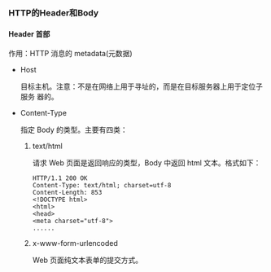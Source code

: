 ### HTTP的Header和Body

#### Header ⾸部

作⽤：HTTP 消息的 metadata(元数据)

- Host

  目标主机。注意：不是在⽹络上⽤于寻址的，⽽是在⽬标服务器上⽤于定位⼦服务
  器的。

- Content-Type

  指定 Body 的类型。主要有四类：

  1. text/html

     请求 Web ⻚⾯是返回响应的类型，Body 中返回 html ⽂本。格式如下：

     ```
     HTTP/1.1 200 OK
     Content-Type: text/html; charset=utf-8
     Content-Length: 853
     <!DOCTYPE html>
     <html>
     <head>
     <meta charset="utf-8">
     ......
     ```

  2. x-www-form-urlencoded

     Web ⻚⾯纯⽂本表单的提交⽅式。


